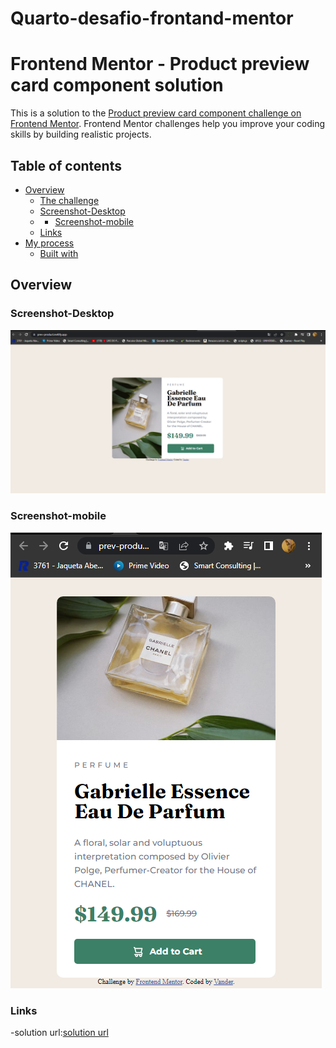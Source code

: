 # Quarto-desafio-frontand-mentor
# Frontend Mentor - Product preview card component solution

This is a solution to the [Product preview card component challenge on Frontend Mentor](https://www.frontendmentor.io/challenges/product-preview-card-component-GO7UmttRfa). Frontend Mentor challenges help you improve your coding skills by building realistic projects. 

## Table of contents

- [Overview](#overview)
  - [The challenge](#the-challenge)
  - [Screenshot-Desktop](#screenshot-desktop)
  - - [Screenshot-mobile](#screenshot-mobile)
  - [Links](#links)
- [My process](#my-process)
  - [Built with](#built-with)


 ## Overview
 
### Screenshot-Desktop 
![](images/desktop.png)
### Screenshot-mobile
![](images/mobile.png)

### Links
-solution url:[solution url](https://prev-product.netlify.app/)

